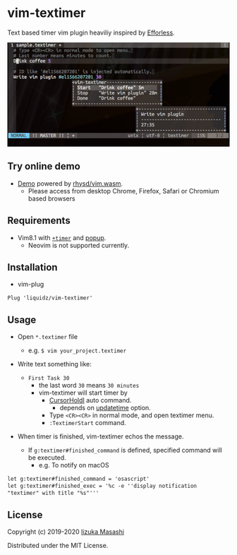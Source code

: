 # vim-textimer

Text based timer vim plugin heaviliy inspired by [Efforless](https://www.textimer.app).

![Screen shot](screenshot.png)

## Try online demo

 * [Demo](https://rhysd.github.io/vim.wasm/?arg=%2Fsample.textimer&dir=%2Fusr%2Flocal%2Fshare%2Fvim%2Fftdetect&file=%2Fsample.textimer%3Dhttps%3A%2F%2Fraw.githubusercontent.com%2Fliquidz%2Fvim-textimer%2Fmaster%2Fsample.textimer&file=%2Fusr%2Flocal%2Fshare%2Fvim%2Fautoload%2Ftextimer.vim%3Dhttps%3A%2F%2Fraw.githubusercontent.com%2Fliquidz%2Fvim-textimer%2Fmaster%2Fautoload%2Ftextimer.vim&file=%2Fusr%2Flocal%2Fshare%2Fvim%2Fftdetect%2Ftextimer.vim%3Dhttps%3A%2F%2Fraw.githubusercontent.com%2Fliquidz%2Fvim-textimer%2Fmaster%2Fftdetect%2Ftextimer.vim&file=%2Fusr%2Flocal%2Fshare%2Fvim%2Fftplugin%2Ftextimer.vim%3Dhttps%3A%2F%2Fraw.githubusercontent.com%2Fliquidz%2Fvim-textimer%2Fmaster%2Fftplugin%2Ftextimer.vim&file=%2Fusr%2Flocal%2Fshare%2Fvim%2Fsyntax%2Ftextimer.vim%3Dhttps%3A%2F%2Fraw.githubusercontent.com%2Fliquidz%2Fvim-textimer%2Fmaster%2Fsyntax%2Ftextimer.vim%) powered by [rhysd/vim.wasm](https://github.com/rhysd/vim.wasm).
   * Please access from desktop Chrome, Firefox, Safari or Chromium based browsers

## Requirements

 * Vim8.1 with [`+timer`](https://vim-jp.org/vimdoc-en/various.html#+timers) and [popup](https://vim-jp.org/vimdoc-en/popup.html).
   * Neovim is not supported currently.

## Installation

 * vim-plug
```
Plug 'liquidz/vim-textimer'
```

## Usage

 * Open `*.textimer` file
   * e.g. `$ vim your_project.textimer`
 * Write text something like:
   * `First Task 30`
     * the last word `30` means `30 minutes`
     * vim-textimer will start timer by
       * [CursorHoldI](https://vim-jp.org/vimdoc-en/autocmd.html#CursorHoldI) auto command.
         * depends on [updatetime](https://vim-jp.org/vimdoc-en/options.html#'updatetime') option.
       * Type `<CR><CR>` in normal mode, and open textimer menu.
       * `:TextimerStart` command.

 * When timer is finished, vim-textimer echos the message.
   * If `g:textimer#finished_command` is defined, specified command will be executed.
     * e.g. To notify on macOS
```
let g:textimer#finished_command = 'osascript'
let g:textimer#finished_exec = '%c -e ''display notification "textimer" with title "%s"'''
```

## License

Copyright (c) 2019-2020 [Iizuka Masashi](http://twitter.com/uochan)

Distributed under the MIT License.
